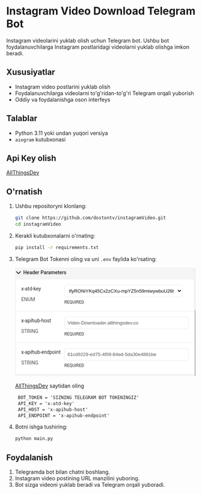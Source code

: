 # Instagram Video Download Telegram Bot


Instagram videolarini yuklab olish uchun Telegram bot. Ushbu bot foydalanuvchilarga Instagram postlaridagi videolarni yuklab olishga imkon beradi.

## Xususiyatlar

- Instagram video postlarini yuklab olish
- Foydalanuvchilarga videolarni to'g'ridan-to'g'ri Telegram orqali yuborish
- Oddiy va foydalanishga oson interfeys

## Talablar

- Python 3.11 yoki undan yuqori versiya
- `aiogram` kutubxonasi

## Api Key olish

[AllThingsDev](https://www.allthingsdev.co/apimarketplace/video-downloader/6687d7f8a1b36a72f5403c48)

## O'rnatish

1. Ushbu repositoryni klonlang:

    ```bash
    git clone https://github.com/dostontv/instagramVideo.git
    cd instagramVideo
    ```

2. Kerakli kutubxonalarni o'rnating:

    ```bash
    pip install -r requirements.txt
    ```

3. Telegram Bot Tokenni oling va uni `.env` faylida ko'rsating:
    
    ![img.png](img.png)

    [AllThingsDev](https://www.allthingsdev.co/apimarketplace/video-downloader/6687d7f8a1b36a72f5403c48)
    saytidan oling
   ```
    BOT_TOKEN = 'SIZNING TELEGRAM BOT TOKENINGIZ'
    API_KEY = 'x-atd-key'
    API_HOST = 'x-apihub-host'
    API_ENDPOINT = 'x-apihub-endpoint'
    ```

4. Botni ishga tushiring:

    ```bash
    python main.py
    ```

## Foydalanish

1. Telegramda bot bilan chatni boshlang.
2. Instagram video postining URL manzilini yuboring.
3. Bot sizga videoni yuklab beradi va Telegram orqali yuboradi.
